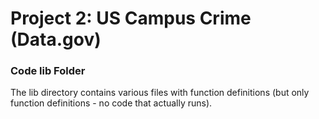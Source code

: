 # Project 2: US Campus Crime (Data.gov)
### Code lib Folder

The lib directory contains various files with function definitions (but only function definitions - no code that actually runs).

